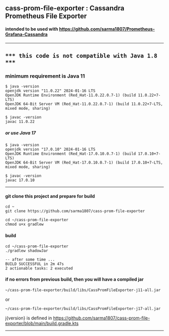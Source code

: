 ## cass-prom-file-exporter : Cassandra Prometheus File Exporter

#### intended to be used with https://github.com/sarma1807/Prometheus-Grafana-Cassandra

---

## ` *** this code is not compatible with Java 1.8 *** `

### minimum requirement is Java 11

```
$ java -version
openjdk version "11.0.22" 2024-01-16 LTS
OpenJDK Runtime Environment (Red_Hat-11.0.22.0.7-1) (build 11.0.22+7-LTS)
OpenJDK 64-Bit Server VM (Red_Hat-11.0.22.0.7-1) (build 11.0.22+7-LTS, mixed mode, sharing)

$ javac -version
javac 11.0.22
```
##### or use Java 17

```
$ java -version
openjdk version "17.0.10" 2024-01-16 LTS
OpenJDK Runtime Environment (Red_Hat-17.0.10.0.7-1) (build 17.0.10+7-LTS)
OpenJDK 64-Bit Server VM (Red_Hat-17.0.10.0.7-1) (build 17.0.10+7-LTS, mixed mode, sharing)

$ javac -version
javac 17.0.10
```
---

#### git clone this project and prepare for build

```
cd ~
git clone https://github.com/sarma1807/cass-prom-file-exporter

cd ~/cass-prom-file-exporter
chmod u+x gradlew
```

#### build

```
cd ~/cass-prom-file-exporter
./gradlew shadowJar
```

```
-- after some time ...
BUILD SUCCESSFUL in 2m 47s
2 actionable tasks: 2 executed
```

#### if no errors from previous build, then you will have a compiled jar

```
~/cass-prom-file-exporter/build/libs/CassPromFileExporter-j11-all.jar
```
or
```
~/cass-prom-file-exporter/build/libs/CassPromFileExporter-j17-all.jar
```

j{version} is defined in https://github.com/sarma1807/cass-prom-file-exporter/blob/main/build.gradle.kts

---

